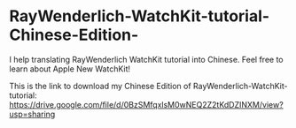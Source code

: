 RayWenderlich-WatchKit-tutorial-Chinese-Edition-
================================================

I help translating RayWenderlich WatchKit tutorial into Chinese. Feel free to learn about Apple New WatchKit!

This is the link to download my Chinese Edition of RayWenderlich-WatchKit-tutorial: https://drive.google.com/file/d/0BzSMfqxlsM0wNEQ2Z2tKdDZINXM/view?usp=sharing
